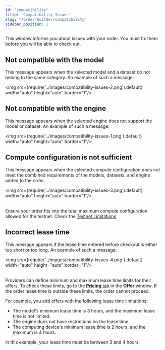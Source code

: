 ```yaml
---
id: "compatibility"
title: "Compatibility Issues"
slug: "/order-builder/compatibility"
sidebar_position: 1
---
```


This window informs you about issues with your <a id="order"><span className="dashed-underline">order</span></a>. You must fix them before you will be able to check out.

## Not compatible with the model

This message appears when the selected model and a dataset do not belong to the same category. An example of such a message:

<img src={require('../images/compatibility-issues-2.png').default} width="auto" height="auto" border="1"/>
<br/>

## Not compatible with the engine

This message appears when the selected engine does not support the model or dataset. An example of such a message:

<img src={require('../images/compatibility-issues-1.png').default} width="auto" height="auto" border="1"/>
<br/>

## Compute configuration is not sufficient

This message appears when the selected compute configuration does not meet the combined requirements of the models, datasets, and engine added to the order.

<img src={require('../images/compatibility-issues-3.png').default} width="auto" height="auto" border="1"/>
<br/>
<br/>

Ensure your order fits into the total maximum compute configuration allowed for the testnet. Check the [Testnet Limitations](/marketplace/limitations).

## Incorrect lease time

This message appears if the lease time entered before checkout is either too short or too long. An example of such a message:

<img src={require('../images/compatibility-issues-4.png').default} width="auto" height="auto" border="1"/>
<br/>
<br/>

Providers can define minimum and maximum lease time limits for their <a id="offer"><span className="dashed-underline">offers</span></a>. To check these limits, go to the [**Pricing** tab](/marketplace/models/offer#pricing-tab) in the **Offer** window. If the order lease time is outside these limits, the order cannot proceed.

For example, you add offers with the following lease time limitations:

- The model's minimum lease time is 3 hours, and the maximum lease time is not limited.
- The engine does not have restrictions on the lease time.
- The computing device's minimum lease time is 2 hours, and the maximum is 4 hours.

In this example, your lease time must be between 3 and 4 hours.